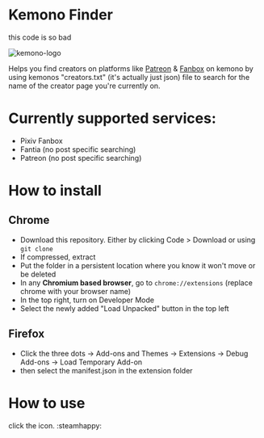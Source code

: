 # Kemono Finder

this code is so bad

![kemono-logo](https://github.com/user-attachments/assets/e650e723-ed5b-4593-980c-d29f08548169)

Helps you find creators on platforms like [Patreon](https://patreon.com/) & [Fanbox](https://fanbox.cc/) on kemono by using kemonos "creators.txt" (it's actually just json) file to search for the name of the creator page you're currently on.

# Currently supported services:

- Pixiv Fanbox
- Fantia (no post specific searching)
- Patreon (no post specific searching)

# How to install

## Chrome

- Download this repository. Either by clicking Code > Download or using `git clone`
- If compressed, extract
- Put the folder in a persistent location where you know it won't move or be deleted
- In any **Chromium based browser**, go to `chrome://extensions` (replace chrome with your browser name)
- In the top right, turn on Developer Mode
- Select the newly added "Load Unpacked" button in the top left

## Firefox

- Click the three dots -> Add-ons and Themes -> Extensions -> Debug Add-ons -> Load Temporary Add-on
- then select the manifest.json in the extension folder

# How to use

click the icon. :steamhappy:
